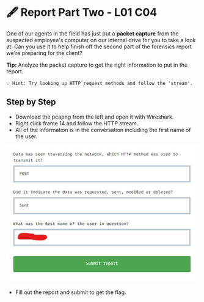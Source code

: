 # 🖋️ Report Part Two - L01 C04

One of our agents in the field has just put a **packet capture** from the suspected employee's computer on our internal drive for you to take a look at. Can you use it to help finish off the second part of the forensics report we're preparing for the client?

**Tip:** Analyze the packet capture to get the right information to put in the report.

```
💡 Hint: Try looking up HTTP request methods and follow the 'stream'.
```

## Step by Step

- Download the pcapng from the left and open it with Wireshark.
- Right click frame 14 and follow the HTTP stream.
- All of the information is in the conversation including the first name of the user.

![picture of the report](/assets/reportparttwo1.jpg)

- Fill out the report and submit to get the flag.
